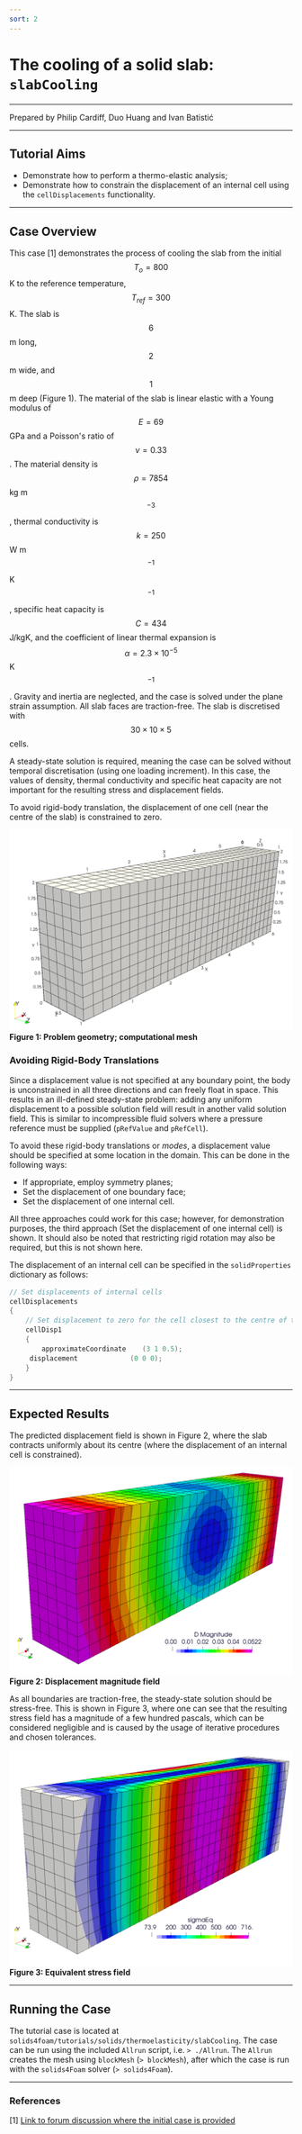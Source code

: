 ```yaml
---
sort: 2
---
```


# The cooling of a solid slab: `slabCooling`

---

Prepared by Philip Cardiff, Duo Huang and Ivan Batistić

---

## Tutorial Aims

- Demonstrate how to perform a thermo-elastic analysis;
- Demonstrate how to constrain the displacement of an internal cell using the
  `cellDisplacements` functionality.

---

## Case Overview

This case [1] demonstrates the process of cooling the slab from the initial
$$T_o = 800$$ K to the reference temperature, $$T_{ref} = 300$$ K. The slab is
$$6$$ m long, $$2$$ m wide, and $$1$$ m deep (Figure 1). The material of the
slab is linear elastic with a Young modulus of $$E = 69$$ GPa and a Poisson's
ratio of $$\nu = 0.33$$. The material density is $$\rho=7854$$ kg m$$^{-3}$$,
thermal conductivity is $$k=250$$ W m$$^{-1}$$ K$$^{-1}$$, specific heat
capacity is $$C = 434$$ J/kgK, and the coefficient of linear thermal expansion
is $$\alpha = 2.3\times 10^{-5}$$ K$$^{-1}$$. Gravity and inertia are neglected,
and the case is solved under the plane strain assumption. All slab faces are
traction-free. The slab is discretised with $$30 \times 10 \times 5$$ cells.

A steady-state solution is required, meaning the case can be solved without
temporal discretisation (using one loading increment). In this case, the values
of density, thermal conductivity and specific heat capacity are not important
for the resulting stress and displacement fields.

To avoid rigid-body translation, the displacement of one cell (near the centre
of the slab) is constrained to zero.

![Figure 1: Problem geometry; computational mesh](./images/slabCooling-geometry.png)  
**Figure 1: Problem geometry; computational mesh**

### Avoiding Rigid-Body Translations

Since a displacement value is not specified at any boundary point, the body is
unconstrained in all three directions and can freely float in space. This
results in an ill-defined steady-state problem: adding any uniform displacement
to a possible solution field will result in another valid solution field. This
is similar to incompressible fluid solvers where a pressure reference must be
supplied (`pRefValue` and `pRefCell`).

To avoid these rigid-body translations or _modes_, a displacement value should
be specified at some location in the domain. This can be done in the following
ways:

- If appropriate, employ symmetry planes;
- Set the displacement of one boundary face;
- Set the displacement of one internal cell.

All three approaches could work for this case; however, for demonstration
purposes, the third approach (Set the displacement of one internal cell) is
shown. It should also be noted that restricting rigid rotation may also be
required, but this is not shown here.

The displacement of an internal cell can be specified in the `solidProperties`
dictionary as follows:

```c++
// Set displacements of internal cells
cellDisplacements
{
    // Set displacement to zero for the cell closest to the centre of the block
    cellDisp1
    {
        approximateCoordinate    (3 1 0.5);
     displacement             (0 0 0);
    }
}
```

---

## Expected Results

The predicted displacement field is shown in Figure 2, where the slab contracts
uniformly about its centre (where the displacement of an internal cell is
constrained).

![Figure 2: Displacement magnitude field](./images/slabCooling-D.png)  
**Figure 2: Displacement magnitude field**

As all boundaries are traction-free, the steady-state solution should be
stress-free. This is shown in Figure 3, where one can see that the resulting
stress field has a magnitude of a few hundred pascals, which can be considered
negligible and is caused by the usage of iterative procedures and chosen
tolerances.

![Figure 3: Equivalent stress field](./images/slabCooling-sigmaEq.png)  
**Figure 3: Equivalent stress field**

---

## Running the Case

The tutorial case is located at
`solids4foam/tutorials/solids/thermoelasticity/slabCooling`. The case can be run
using the included `Allrun` script, i.e. `> ./Allrun`. The `Allrun` creates the
mesh using `blockMesh` (`> blockMesh`), after which the case is run with the
`solids4Foam` solver (`> solids4Foam`).

---

### References

[1]
[Link to forum discussion where the initial case is provided](https://www.cfd-online.com/Forums/openfoam-community-contributions/126706-support-thread-solid-mechanics-solvers-added-openfoam-extend-22.html#post726239)
